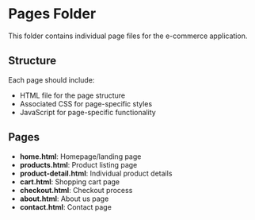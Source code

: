 # Pages Folder

This folder contains individual page files for the e-commerce application.

## Structure

Each page should include:
- HTML file for the page structure
- Associated CSS for page-specific styles
- JavaScript for page-specific functionality

## Pages

- **home.html**: Homepage/landing page
- **products.html**: Product listing page
- **product-detail.html**: Individual product details
- **cart.html**: Shopping cart page
- **checkout.html**: Checkout process
- **about.html**: About us page
- **contact.html**: Contact page